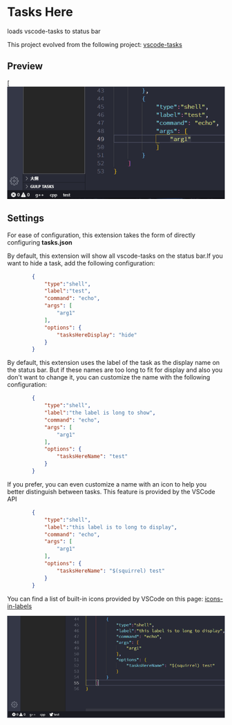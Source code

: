 # Tasks Here

loads vscode-tasks to status bar

This project evolved from the following project:
[vscode-tasks](https://github.com/actboy168/vscode-tasks)

## Preview

[![preview](resource/image/preview.png)

## Settings

For ease of configuration, this extension takes the form of directly configuring **tasks.json**

By default, this extension will show all vscode-tasks on the status bar.If you want to hide a task, add the following configuration:

```json
        {
            "type":"shell",
            "label":"test",
            "command": "echo",
            "args": [
                "arg1"
            ],
            "options": {
                "tasksHereDisplay": "hide"
            }
        }
```

By default, this extension uses the label of the task as the display name on the status bar. But if these names are too long to fit for display and also you don't want to change it, you can customize the name with the following configuration:

```json
        {
            "type":"shell",
            "label":"the label is long to show",
            "command": "echo",
            "args": [
                "arg1"
            ],
            "options": {
                "tasksHereName": "test"
            }
        }
```

If you prefer, you can even customize a name with an icon to help you better distinguish between tasks. This feature is provided by the VSCode API

```json
        {
            "type":"shell",
            "label":"this label is to long to display",
            "command": "echo",
            "args": [
                "arg1"
            ],
            "options": {
                "tasksHereName": "$(squirrel) test"
            }
        }
```

You can find a list of built-in icons provided by VSCode on this page: [icons-in-labels](https://code.visualstudio.com/api/references/icons-in-labels)

![name with icon](resource/image/labelwithicon.png)
